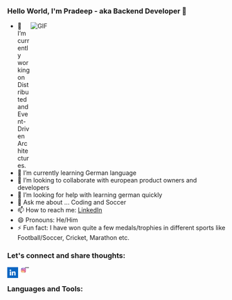 ### Hello World, I'm Pradeep - aka Backend Developer 👋

<img align="right" alt="GIF" src="/teamwork.gif?raw=true" width="450" height="320">

- 🔭 I’m currently working on Distributed and Event-Driven Architectures.
- 🌱 I’m currently learning German language
- 👯 I’m looking to collaborate with european product owners and developers
- 🤔 I’m looking for help with learning german quickly
- 💬 Ask me about ... Coding and Soccer
- 📫 How to reach me: [LinkedIn](https://www.linkedin.com/in/pradeep-bhosale-92b3b299/)
- 😄 Pronouns: He/Him
- ⚡ Fun fact: I have won quite a few medals/trophies in different sports like Football/Soccer, Cricket, Marathon etc.


### Let's connect and share thoughts:

<img align="left" alt="pradeep-bhosale" src="/linkedIn.png" width="25">
<img align="left" alt="prad_cr7" src="/instagram.jpeg" width="25">
</br>

### Languages and Tools:


